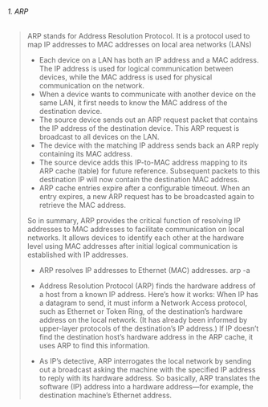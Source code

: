 ###### 1. ARP 
> 
> 	ARP stands for Address Resolution Protocol. It is a protocol used to map IP addresses to MAC addresses on local area networks (LANs)
> 	
> 	-  Each device on a LAN has both an IP address and a MAC address. The IP address is used for logical communication between devices, while the MAC address is used for physical communication on the network.
> 	- When a device wants to communicate with another device on the same LAN, it first needs to know the MAC address of the destination device.
> 	-  The source device sends out an ARP request packet that contains the IP address of the destination device. This ARP request is broadcast to all devices on the LAN.
> 	- The device with the matching IP address sends back an ARP reply containing its MAC address.
> 	- The source device adds this IP-to-MAC address mapping to its ARP cache (table) for future reference. Subsequent packets to this destination IP will now contain the destination MAC address.
> 	- ARP cache entries expire after a configurable timeout. When an entry expires, a new ARP request has to be broadcasted again to retrieve the MAC address.
>
>
> 	So in summary, ARP provides the critical function of resolving IP addresses to MAC addresses to facilitate communication on local networks. It allows devices to identify each other at the hardware level using MAC addresses after initial logical communication is established with IP addresses.
> 
> 	- ARP resolves IP addresses to Ethernet (MAC) addresses. arp -a
> 	- Address Resolution Protocol (ARP) finds the hardware address of a host from a known IP address. Here’s how it works: When IP has a datagram to send, it must inform a Network Access protocol, such as Ethernet or Token Ring, of the destination’s hardware address on the local network. (It has already been informed by upper-layer protocols of the destination’s IP address.) If IP doesn’t find the destination host’s hardware address in the ARP cache, it uses ARP to find this information.
> 	
> 	- As IP’s detective, ARP interrogates the local network by sending out a broadcast asking the machine with the specified IP address to reply with its hardware address. So basically, ARP translates the software (IP) address into a hardware address—for example, the destination machine’s Ethernet address.
> 